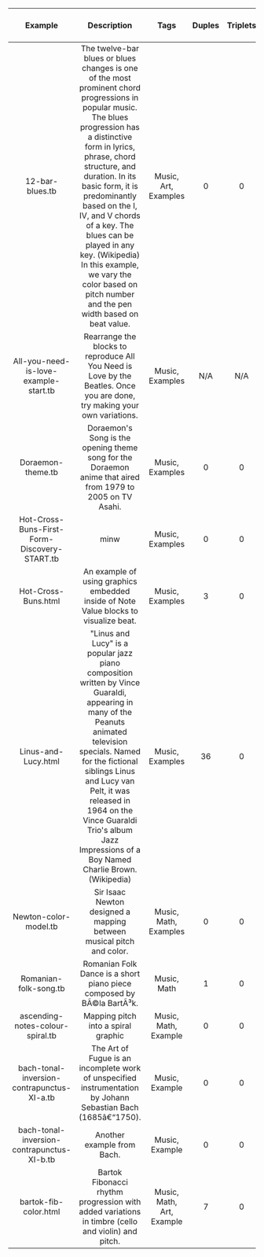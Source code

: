 Example | Description | Tags | Duples | Triplets | Quintuplets | Pitch Names | Number of Notes | Lowest Note | Highest Note | Rests Used | Ornaments used
:---: | :---: | :---: | :---: | :---: | :---: | :---: | :---: | :---: | :---: | :---: | :---:
12-bar-blues.tb | The twelve-bar blues or blues changes is one of the most prominent chord progressions in popular music. The blues progression has a distinctive form in lyrics, phrase, chord structure, and duration. In its basic form, it is predominantly based on the I, IV, and V chords of a key. The blues can be played in any key. (Wikipedia) In this example, we vary the color based on pitch number and the pen width based on beat value. | Music, Art, Examples | 0 | 0 | 0 | D,G,A,C,B,F | 144 | D3 , 147Hz | C♯5 , 555Hz | 0 | 0
All-you-need-is-love-example-start.tb | Rearrange the blocks to reproduce All You Need is Love by the Beatles. Once you are done, try making your own variations. | Music, Examples | N/A | N/A | N/A | N/A | N/A | N/A | N/A | N/A | N/A
Doraemon-theme.tb | Doraemon's Song is the opening theme song for the Doraemon anime that aired from 1979 to 2005 on TV Asahi. | Music, Examples | 0 | 0 | 0 | C,B,A,G,R,D,F | 59 | C4 , 262Hz | D6 , 1175Hz | 27 | 0
Hot-Cross-Buns-First-Form-Discovery-START.tb | minw | Music, Examples | 0 | 0 | 0 | B,A,G | 34 | G4 , 392Hz | B4 , 494Hz | 0 | 0
Hot-Cross-Buns.html | An example of using graphics embedded inside of Note Value blocks to visualize beat. | Music, Examples | 3 | 0 | 0 | B,A,G | 340 | G4 , 392Hz | G5 , 784Hz | 0 | 0
Linus-and-Lucy.html | "Linus and Lucy" is a popular jazz piano composition written by Vince Guaraldi, appearing in many of the Peanuts animated television specials. Named for the fictional siblings Linus and Lucy van Pelt, it was released in 1964 on the Vince Guaraldi Trio's album Jazz Impressions of a Boy Named Charlie Brown. (Wikipedia) | Music, Examples | 36 | 0 | 0 | C,G,A,D,F,R,E | 1047 | F2 , 88Hz | C5 , 524Hz | 4 | 0
Newton-color-model.tb | Sir Isaac Newton designed a mapping between musical pitch and color. | Music, Math, Examples | 0 | 0 | 0 | C,D,E,F,G,A,B | 8 | C4 , 262Hz | C5 , 524Hz | 0 | 0
Romanian-folk-song.tb | Romanian Folk Dance is a short piano piece composed by BÃ©la BartÃ³k. | Music, Math | 1 | 0 | 0 | A,F,G,D,E,B,C | 356 | G4 , 392Hz | A6 , 1761Hz | 0 | 0
ascending-notes-colour-spiral.tb | Mapping pitch into a spiral graphic | Music, Math, Example | 0 | 0 | 0 | C,D,E,F,G,A,B | 25 | C4 , 262Hz | F7 , 2794Hz | 0 | 0
bach-tonal-inversion-contrapunctus-XI-a.tb | The Art of Fugue is an incomplete work of unspecified instrumentation by Johann Sebastian Bach (1685â€“1750). | Music, Example | 0 | 0 | 0 | A,D,E,R,F,G,B,C | 34 | C♯4 , 278Hz | B♭5 , 933Hz | 6 | 0
bach-tonal-inversion-contrapunctus-XI-b.tb | Another example from Bach. | Music, Example | 0 | 0 | 0 | B,E,F,R,G,A,C | 17 | E3 , 165Hz | C4 , 262Hz | 0 | 0
bartok-fib-color.html | Bartok Fibonacci rhythm progression with added variations in timbre (cello and violin) and pitch. | Music, Math, Art, Example | 7 | 0 | 0 | A,B,C,G,F,E,D | 59 | A3 , 221Hz | C5 , 524Hz | 0 | 0

